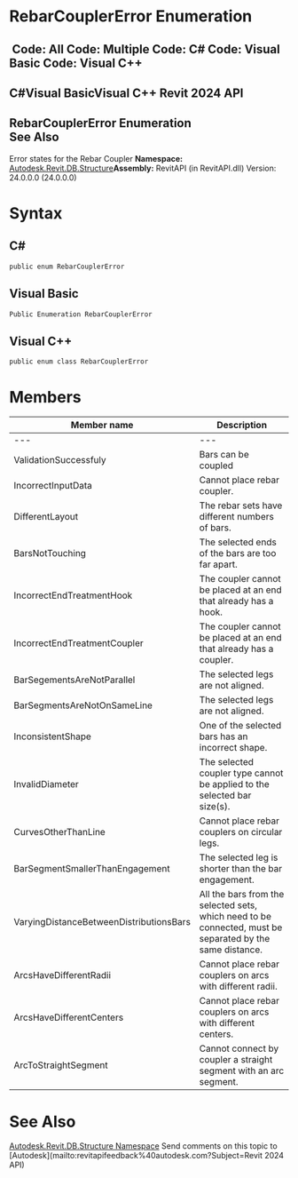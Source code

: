 # RebarCouplerError Enumeration

﻿
 Code: All Code: Multiple Code: C# Code: Visual Basic Code: Visual C++   
---  
C#Visual BasicVisual C++
Revit 2024 API  
---  
RebarCouplerError Enumeration  
See Also  
---  
Error states for the Rebar Coupler 
**Namespace:** [Autodesk.Revit.DB.Structure](d586b341-f687-9d90-e96d-255806b7d4fc.md "Autodesk.Revit.DB.Structure Namespace")**Assembly:** RevitAPI (in RevitAPI.dll) Version: 24.0.0.0 (24.0.0.0)
# Syntax
C#  
---  
```text
public enum RebarCouplerError
```
  
Visual Basic  
---  
```text
Public Enumeration RebarCouplerError
```
  
Visual C++  
---  
```text
public enum class RebarCouplerError
```
  
# Members
| Member name | Description |
| --- | --- |
| --- | --- |
| ValidationSuccessfuly | Bars can be coupled |
| IncorrectInputData | Cannot place rebar coupler. |
| DifferentLayout | The rebar sets have different numbers of bars. |
| BarsNotTouching | The selected ends of the bars are too far apart. |
| IncorrectEndTreatmentHook | The coupler cannot be placed at an end that already has a hook. |
| IncorrectEndTreatmentCoupler | The coupler cannot be placed at an end that already has a coupler. |
| BarSegementsAreNotParallel | The selected legs are not aligned. |
| BarSegmentsAreNotOnSameLine | The selected legs are not aligned. |
| InconsistentShape | One of the selected bars has an incorrect shape. |
| InvalidDiameter | The selected coupler type cannot be applied to the selected bar size(s). |
| CurvesOtherThanLine | Cannot place rebar couplers on circular legs. |
| BarSegmentSmallerThanEngagement | The selected leg is shorter than the bar engagement. |
| VaryingDistanceBetweenDistributionsBars | All the bars from the selected sets, which need to be connected, must be separated by the same distance. |
| ArcsHaveDifferentRadii | Cannot place rebar couplers on arcs with different radii. |
| ArcsHaveDifferentCenters | Cannot place rebar couplers on arcs with different centers. |
| ArcToStraightSegment | Cannot connect by coupler a straight segment with an arc segment. |

# See Also
[Autodesk.Revit.DB.Structure Namespace](d586b341-f687-9d90-e96d-255806b7d4fc.md "Autodesk.Revit.DB.Structure Namespace")
Send comments on this topic to [Autodesk](mailto:revitapifeedback%40autodesk.com?Subject=Revit 2024 API)